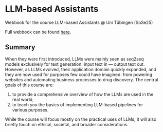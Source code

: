 # LLM-based Assistants
Webbook for the course LLM-based Assistants @ Uni Tübingen (SoSe25)

Full webbook can be found [here](https://maxschmaltz.github.io//Course-LLM-based-Assistants/).

## Summary

When they were first introduced, LLMs were mainly seen as seq2seq models exclusively for text generation: input text in — output text out. However, as LLMs evolved, their application domain quickly expanded, and they are now used for purposes few could have imagined: from powering websites and automating business processes to drug discovery. The central goals of this course are:

1) to provide a comprehensive overview of how the LLMs are used in the real world;
2) to teach you the basics of implementing LLM-based pipelines for various purposes.

While the course will focus mostly on the practical uses of LLMs, it will also briefly touch on ethical, societal, and broader considerations.
